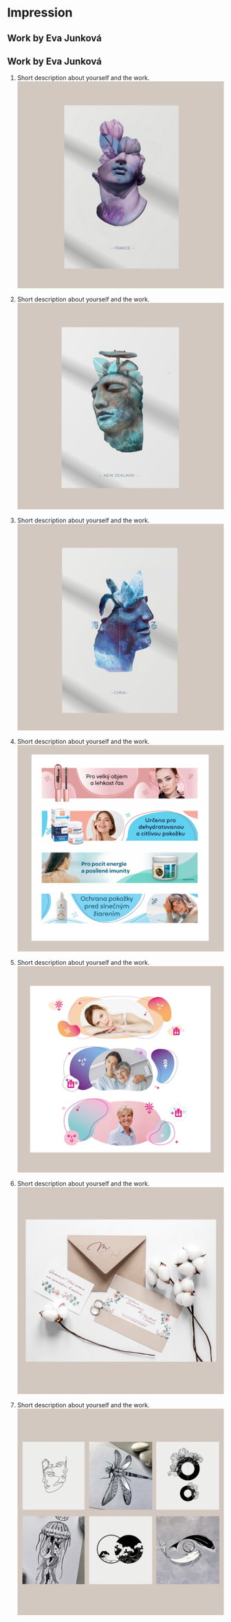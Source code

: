 # Impression

## Work by Eva Junková

## Work by Eva Junková

1. Short description about yourself and the work.
![image](00-composition/img/01.jpg)

2. Short description about yourself and the work.
![image](00-composition/img/02.jpg)

3. Short description about yourself and the work.
![image](00-composition/img/03.jpg)

4. Short description about yourself and the work.
![image](00-composition/img/04.jpg)

5. Short description about yourself and the work.
![image](00-composition/img/05..jpg)

7. Short description about yourself and the work.
![image](00-composition/img/07.jpg)

8. Short description about yourself and the work.
![image](00-composition/img/08.jpg)
